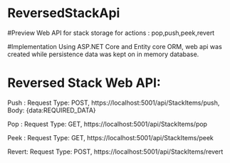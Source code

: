 # ReversedStackApi

#Preview
Web API for stack storage for actions : pop,push,peek,revert

#Implementation
Using ASP.NET Core and Entity core ORM, web api was created while persistence data was kept on in memory database.

# Reversed Stack Web API:

Push : Request Type: POST, https://localhost:5001/api/StackItems/push, Body: {data:REQUIRED_DATA}

Pop : Request Type: GET, https://localhost:5001/api/StackItems/pop

Peek : Request Type: GET, https://localhost:5001/api/StackItems/peek

Revert: Request Type: POST, https://localhost:5001/api/StackItems/revert
